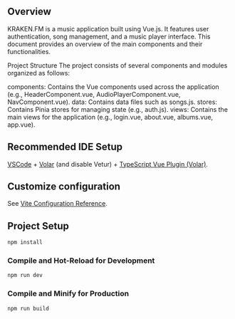 ## Overview
KRAKEN.FM is a music application built using Vue.js. It features user authentication, song management, and a music player interface. This document provides an overview of the main components and their functionalities.

Project Structure
The project consists of several components and modules organized as follows:

components: Contains the Vue components used across the application (e.g., HeaderComponent.vue, AudioPlayerComponent.vue, NavComponent.vue).
data: Contains data files such as songs.js.
stores: Contains Pinia stores for managing state (e.g., auth.js).
views: Contains the main views for the application (e.g., login.vue, about.vue, albums.vue, app.vue).

## Recommended IDE Setup

[VSCode](https://code.visualstudio.com/) + [Volar](https://marketplace.visualstudio.com/items?itemName=Vue.volar) (and disable Vetur) + [TypeScript Vue Plugin (Volar)](https://marketplace.visualstudio.com/items?itemName=Vue.vscode-typescript-vue-plugin).

## Customize configuration

See [Vite Configuration Reference](https://vitejs.dev/config/).

## Project Setup

```sh
npm install
```

### Compile and Hot-Reload for Development

```sh
npm run dev
```

### Compile and Minify for Production

```sh
npm run build
```
